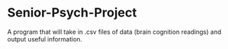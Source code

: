 Senior-Psych-Project
====================

A program that will take in .csv files of data (brain cognition readings) and output useful information.
